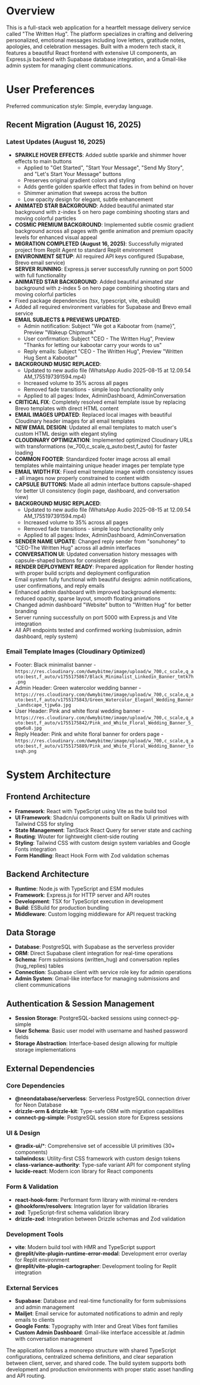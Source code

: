 # Overview

This is a full-stack web application for a heartfelt message delivery service called "The Written Hug". The platform specializes in crafting and delivering personalized, emotional messages including love letters, gratitude notes, apologies, and celebration messages. Built with a modern tech stack, it features a beautiful React frontend with extensive UI components, an Express.js backend with Supabase database integration, and a Gmail-like admin system for managing client communications.

# User Preferences

Preferred communication style: Simple, everyday language.

## Recent Migration (August 16, 2025)
### Latest Updates (August 16, 2025)
- **SPARKLE HOVER EFFECTS**: Added subtle sparkle and shimmer hover effects to main buttons
  - Applied to "Get Started", "Start Your Message", "Send My Story", and "Let's Start Your Message" buttons
  - Preserves original gradient colors and styling
  - Adds gentle golden sparkle effect that fades in from behind on hover
  - Shimmer animation that sweeps across the button
  - Low opacity design for elegant, subtle enhancement
- **ANIMATED STAR BACKGROUND**: Added beautiful animated star background with z-index 5 on hero page combining shooting stars and moving colorful particles
- **COSMIC PREMIUM BACKGROUND**: Implemented subtle cosmic gradient background across all pages with gentle animation and premium opacity levels for enhanced visual appeal
- **MIGRATION COMPLETED (August 16, 2025)**: Successfully migrated project from Replit Agent to standard Replit environment
- **ENVIRONMENT SETUP**: All required API keys configured (Supabase, Brevo email service)
- **SERVER RUNNING**: Express.js server successfully running on port 5000 with full functionality
- **ANIMATED STAR BACKGROUND**: Added beautiful animated star background with z-index 5 on hero page combining shooting stars and moving colorful particles
- Fixed package dependencies (tsx, typescript, vite, esbuild)
- Added all required environment variables for Supabase and Brevo email service
- **EMAIL SUBJECTS & PREVIEWS UPDATED**:
  - Admin notification: Subject "We got a Kabootar from {name}", Preview "Wakeup Chipmunk"
  - User confirmation: Subject "CEO - The Written Hug", Preview "Thanks for letting our kabootar carry your words to us"
  - Reply emails: Subject "CEO - The Written Hug", Preview "Written Hug Sent a Kabootar"
- **BACKGROUND MUSIC REPLACED**: 
  - Updated to new audio file (WhatsApp Audio 2025-08-15 at 12.09.54 AM_1755197391594.mp4)
  - Increased volume to 35% across all pages
  - Removed fade transitions - simple loop functionality only
  - Applied to all pages: Index, AdminDashboard, AdminConversation
- **CRITICAL FIX**: Completely resolved email template issue by replacing Brevo templates with direct HTML content
- **EMAIL IMAGES UPDATED**: Replaced local images with beautiful Cloudinary header images for all email templates
- **NEW EMAIL DESIGN**: Updated all email templates to match user's custom HTML design with elegant styling
- **CLOUDINARY OPTIMIZATION**: Implemented optimized Cloudinary URLs with transformations (w_700,c_scale,q_auto:best,f_auto) for faster loading
- **COMMON FOOTER**: Standardized footer image across all email templates while maintaining unique header images per template type
- **EMAIL WIDTH FIX**: Fixed email template image width consistency issues - all images now properly constrained to content width
- **CAPSULE BUTTONS**: Made all admin interface buttons capsule-shaped for better UI consistency (login page, dashboard, and conversation view)
- **BACKGROUND MUSIC REPLACED**: 
  - Updated to new audio file (WhatsApp Audio 2025-08-15 at 12.09.54 AM_1755197391594.mp4)
  - Increased volume to 35% across all pages
  - Removed fade transitions - simple loop functionality only
  - Applied to all pages: Index, AdminDashboard, AdminConversation
- **SENDER NAME UPDATE**: Changed reply sender from "sonuhoney" to "CEO-The Written Hug" across all admin interfaces
- **CONVERSATION UI**: Updated conversation history messages with capsule-shaped buttons for consistent design
- **RENDER DEPLOYMENT READY**: Prepared application for Render hosting with proper build scripts and deployment configuration
- Email system fully functional with beautiful designs: admin notifications, user confirmations, and reply emails
- Enhanced admin dashboard with improved background elements: reduced opacity, sparse layout, smooth floating animations
- Changed admin dashboard "Website" button to "Written Hug" for better branding
- Server running successfully on port 5000 with Express.js and Vite integration
- All API endpoints tested and confirmed working (submission, admin dashboard, reply system)

### Email Template Images (Cloudinary Optimized)
- Footer: Black minimalist banner - `https://res.cloudinary.com/dwmybitme/image/upload/w_700,c_scale,q_auto:best,f_auto/v1755175867/Black_Minimalist_Linkedin_Banner_tmtk7h.png`
- Admin Header: Green watercolor wedding banner - `https://res.cloudinary.com/dwmybitme/image/upload/w_700,c_scale,q_auto:best,f_auto/v1755175843/Green_Watercolor_Elegant_Wedding_Banner_Landscape_tjpw6a.jpg`
- User Header: Pink and white floral wedding banner - `https://res.cloudinary.com/dwmybitme/image/upload/w_700,c_scale,q_auto:best,f_auto/v1755175842/Pink_and_White_Floral_Wedding_Banner_5_gqw6u8.jpg`
- Reply Header: Pink and white floral banner for orders page - `https://res.cloudinary.com/dwmybitme/image/upload/w_700,c_scale,q_auto:best,f_auto/v1755175889/Pink_and_White_Floral_Wedding_Banner_tosxqh.png`

# System Architecture

## Frontend Architecture
- **Framework**: React with TypeScript using Vite as the build tool
- **UI Framework**: Shadcn/ui components built on Radix UI primitives with Tailwind CSS for styling
- **State Management**: TanStack React Query for server state and caching
- **Routing**: Wouter for lightweight client-side routing
- **Styling**: Tailwind CSS with custom design system variables and Google Fonts integration
- **Form Handling**: React Hook Form with Zod validation schemas

## Backend Architecture
- **Runtime**: Node.js with TypeScript and ESM modules
- **Framework**: Express.js for HTTP server and API routes
- **Development**: TSX for TypeScript execution in development
- **Build**: ESBuild for production bundling
- **Middleware**: Custom logging middleware for API request tracking

## Data Storage
- **Database**: PostgreSQL with Supabase as the serverless provider
- **ORM**: Direct Supabase client integration for real-time operations
- **Schema**: Form submissions (written_hug) and conversation replies (hug_replies) tables
- **Connection**: Supabase client with service role key for admin operations
- **Admin System**: Gmail-like interface for managing submissions and client communications

## Authentication & Session Management
- **Session Storage**: PostgreSQL-backed sessions using connect-pg-simple
- **User Schema**: Basic user model with username and hashed password fields
- **Storage Abstraction**: Interface-based design allowing for multiple storage implementations

## External Dependencies

### Core Dependencies
- **@neondatabase/serverless**: Serverless PostgreSQL connection driver for Neon Database
- **drizzle-orm & drizzle-kit**: Type-safe ORM with migration capabilities
- **connect-pg-simple**: PostgreSQL session store for Express sessions

### UI & Design
- **@radix-ui/***: Comprehensive set of accessible UI primitives (30+ components)
- **tailwindcss**: Utility-first CSS framework with custom design tokens
- **class-variance-authority**: Type-safe variant API for component styling
- **lucide-react**: Modern icon library for React components

### Form & Validation
- **react-hook-form**: Performant form library with minimal re-renders
- **@hookform/resolvers**: Integration layer for validation libraries
- **zod**: TypeScript-first schema validation library
- **drizzle-zod**: Integration between Drizzle schemas and Zod validation

### Development Tools
- **vite**: Modern build tool with HMR and TypeScript support
- **@replit/vite-plugin-runtime-error-modal**: Development error overlay for Replit environment
- **@replit/vite-plugin-cartographer**: Development tooling for Replit integration

### External Services
- **Supabase**: Database and real-time functionality for form submissions and admin management
- **Mailjet**: Email service for automated notifications to admin and reply emails to clients
- **Google Fonts**: Typography with Inter and Great Vibes font families
- **Custom Admin Dashboard**: Gmail-like interface accessible at /admin with conversation management

The application follows a monorepo structure with shared TypeScript configurations, centralized schema definitions, and clear separation between client, server, and shared code. The build system supports both development and production environments with proper static asset handling and API routing.